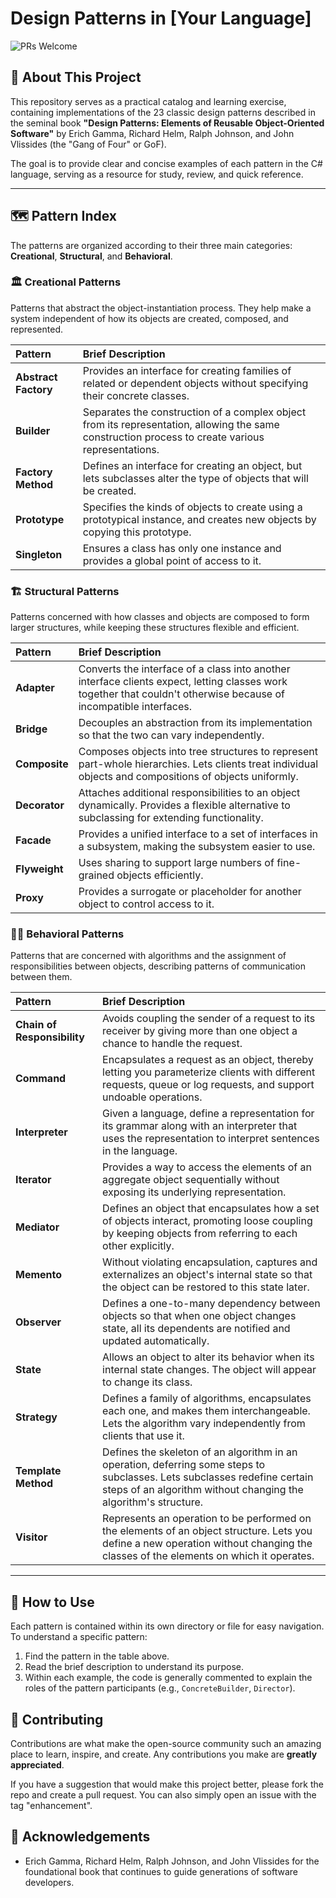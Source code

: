 # Design Patterns in [Your Language]

![PRs Welcome](https://img.shields.io/badge/PRs-welcome-brightgreen.svg)

## 📖 About This Project

This repository serves as a practical catalog and learning exercise, containing implementations of the 23 classic design patterns described in the seminal book **"Design Patterns: Elements of Reusable Object-Oriented Software"** by Erich Gamma, Richard Helm, Ralph Johnson, and John Vlissides (the "Gang of Four" or GoF).

The goal is to provide clear and concise examples of each pattern in the C# language, serving as a resource for study, review, and quick reference.

---

## 🗺️ Pattern Index

The patterns are organized according to their three main categories: **Creational**, **Structural**, and **Behavioral**.

### 🏛️ Creational Patterns

Patterns that abstract the object-instantiation process. They help make a system independent of how its objects are created, composed, and represented.

| Pattern | Brief Description |
| :--- | :--- | 
| **Abstract Factory** | Provides an interface for creating families of related or dependent objects without specifying their concrete classes. 
| **Builder** | Separates the construction of a complex object from its representation, allowing the same construction process to create various representations. |
| **Factory Method** | Defines an interface for creating an object, but lets subclasses alter the type of objects that will be created. 
| **Prototype** | Specifies the kinds of objects to create using a prototypical instance, and creates new objects by copying this prototype.
| **Singleton** | Ensures a class has only one instance and provides a global point of access to it.

### 🏗️ Structural Patterns

Patterns concerned with how classes and objects are composed to form larger structures, while keeping these structures flexible and efficient.

| Pattern | Brief Description |
| :--- | :--- |
| **Adapter** | Converts the interface of a class into another interface clients expect, letting classes work together that couldn't otherwise because of incompatible interfaces.
| **Bridge** | Decouples an abstraction from its implementation so that the two can vary independently.
| **Composite** | Composes objects into tree structures to represent part-whole hierarchies. Lets clients treat individual objects and compositions of objects uniformly.
| **Decorator** | Attaches additional responsibilities to an object dynamically. Provides a flexible alternative to subclassing for extending functionality.
| **Facade** | Provides a unified interface to a set of interfaces in a subsystem, making the subsystem easier to use.
| **Flyweight** | Uses sharing to support large numbers of fine-grained objects efficiently.
| **Proxy** | Provides a surrogate or placeholder for another object to control access to it.

### 🏃‍♂️ Behavioral Patterns

Patterns that are concerned with algorithms and the assignment of responsibilities between objects, describing patterns of communication between them.

| Pattern | Brief Description |
| :--- | :--- |
| **Chain of Responsibility** | Avoids coupling the sender of a request to its receiver by giving more than one object a chance to handle the request.
| **Command** | Encapsulates a request as an object, thereby letting you parameterize clients with different requests, queue or log requests, and support undoable operations.
| **Interpreter** | Given a language, define a representation for its grammar along with an interpreter that uses the representation to interpret sentences in the language. 
| **Iterator** | Provides a way to access the elements of an aggregate object sequentially without exposing its underlying representation.
| **Mediator** | Defines an object that encapsulates how a set of objects interact, promoting loose coupling by keeping objects from referring to each other explicitly. 
| **Memento** | Without violating encapsulation, captures and externalizes an object's internal state so that the object can be restored to this state later. 
| **Observer** | Defines a one-to-many dependency between objects so that when one object changes state, all its dependents are notified and updated automatically. 
| **State** | Allows an object to alter its behavior when its internal state changes. The object will appear to change its class.
| **Strategy** | Defines a family of algorithms, encapsulates each one, and makes them interchangeable. Lets the algorithm vary independently from clients that use it.
| **Template Method** | Defines the skeleton of an algorithm in an operation, deferring some steps to subclasses. Lets subclasses redefine certain steps of an algorithm without changing the algorithm's structure.
| **Visitor** | Represents an operation to be performed on the elements of an object structure. Lets you define a new operation without changing the classes of the elements on which it operates.

---

## 🚀 How to Use

Each pattern is contained within its own directory or file for easy navigation. To understand a specific pattern:
1.  Find the pattern in the table above.
2.  Read the brief description to understand its purpose.
3.  Within each example, the code is generally commented to explain the roles of the pattern participants (e.g., `ConcreteBuilder`, `Director`).

## 🙌 Contributing

Contributions are what make the open-source community such an amazing place to learn, inspire, and create. Any contributions you make are **greatly appreciated**.

If you have a suggestion that would make this project better, please fork the repo and create a pull request. You can also simply open an issue with the tag "enhancement".

## 🙏 Acknowledgements

* Erich Gamma, Richard Helm, Ralph Johnson, and John Vlissides for the foundational book that continues to guide generations of software developers.
